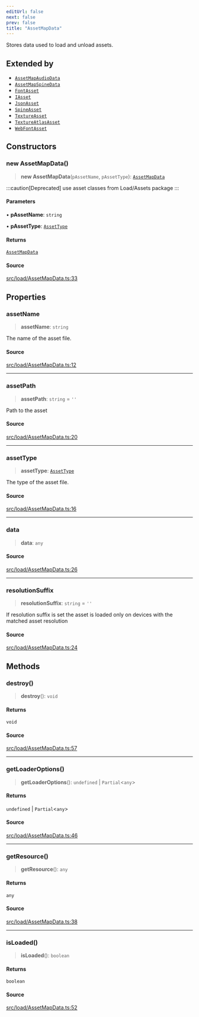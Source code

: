 ```yaml
---
editUrl: false
next: false
prev: false
title: "AssetMapData"
---
```


Stores data used to load and unload assets.

## Extended by

- [`AssetMapAudioData`](/api/classes/assetmapaudiodata/)
- [`AssetMapSpineData`](/api/classes/assetmapspinedata/)
- [`FontAsset`](/api/classes/fontasset/)
- [`IAsset`](/api/interfaces/iasset/)
- [`JsonAsset`](/api/classes/jsonasset/)
- [`SpineAsset`](/api/classes/spineasset/)
- [`TextureAsset`](/api/classes/textureasset/)
- [`TextureAtlasAsset`](/api/classes/textureatlasasset/)
- [`WebFontAsset`](/api/classes/webfontasset/)

## Constructors

### new AssetMapData()

> **new AssetMapData**(`pAssetName`, `pAssetType`): [`AssetMapData`](/api/classes/assetmapdata/)

:::caution[Deprecated]
use asset classes from Load/Assets package
:::

#### Parameters

• **pAssetName**: `string`

• **pAssetType**: [`AssetType`](/api/enumerations/assettype/)

#### Returns

[`AssetMapData`](/api/classes/assetmapdata/)

#### Source

[src/load/AssetMapData.ts:33](https://github.com/relishinc/dill-pixel/blob/10f512f7f577ca5e74162827f11215b28df5ca97/src/load/AssetMapData.ts#L33)

## Properties

### assetName

> **assetName**: `string`

The name of the asset file.

#### Source

[src/load/AssetMapData.ts:12](https://github.com/relishinc/dill-pixel/blob/10f512f7f577ca5e74162827f11215b28df5ca97/src/load/AssetMapData.ts#L12)

***

### assetPath

> **assetPath**: `string` = `''`

Path to the asset

#### Source

[src/load/AssetMapData.ts:20](https://github.com/relishinc/dill-pixel/blob/10f512f7f577ca5e74162827f11215b28df5ca97/src/load/AssetMapData.ts#L20)

***

### assetType

> **assetType**: [`AssetType`](/api/enumerations/assettype/)

The type of the asset file.

#### Source

[src/load/AssetMapData.ts:16](https://github.com/relishinc/dill-pixel/blob/10f512f7f577ca5e74162827f11215b28df5ca97/src/load/AssetMapData.ts#L16)

***

### data

> **data**: `any`

#### Source

[src/load/AssetMapData.ts:26](https://github.com/relishinc/dill-pixel/blob/10f512f7f577ca5e74162827f11215b28df5ca97/src/load/AssetMapData.ts#L26)

***

### resolutionSuffix

> **resolutionSuffix**: `string` = `''`

If resolution suffix is set the asset is loaded only on devices with the matched asset resolution

#### Source

[src/load/AssetMapData.ts:24](https://github.com/relishinc/dill-pixel/blob/10f512f7f577ca5e74162827f11215b28df5ca97/src/load/AssetMapData.ts#L24)

## Methods

### destroy()

> **destroy**(): `void`

#### Returns

`void`

#### Source

[src/load/AssetMapData.ts:57](https://github.com/relishinc/dill-pixel/blob/10f512f7f577ca5e74162827f11215b28df5ca97/src/load/AssetMapData.ts#L57)

***

### getLoaderOptions()

> **getLoaderOptions**(): `undefined` \| `Partial`\<`any`\>

#### Returns

`undefined` \| `Partial`\<`any`\>

#### Source

[src/load/AssetMapData.ts:46](https://github.com/relishinc/dill-pixel/blob/10f512f7f577ca5e74162827f11215b28df5ca97/src/load/AssetMapData.ts#L46)

***

### getResource()

> **getResource**(): `any`

#### Returns

`any`

#### Source

[src/load/AssetMapData.ts:38](https://github.com/relishinc/dill-pixel/blob/10f512f7f577ca5e74162827f11215b28df5ca97/src/load/AssetMapData.ts#L38)

***

### isLoaded()

> **isLoaded**(): `boolean`

#### Returns

`boolean`

#### Source

[src/load/AssetMapData.ts:52](https://github.com/relishinc/dill-pixel/blob/10f512f7f577ca5e74162827f11215b28df5ca97/src/load/AssetMapData.ts#L52)
